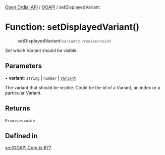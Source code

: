 [Open Ordial API](../../README.md) / [OOAPI](../README.md) / setDisplayedVariant

# Function: setDisplayedVariant()

> **setDisplayedVariant**(`variant`): `Promise`\<`void`\>

Set which Variant should be visible.

## Parameters

• **variant**: `string` \| `number` \| [`Variant`](../classes/Variant.md)

The variant that should be visible. Could be the id of a Variant, an index or a particular Variant.

## Returns

`Promise`\<`void`\>

## Defined in

[src/OOAPI.Core.ts:877](https://github.com/open-ordinal/open-ordinal-api/blob/727b99edb71d9e2feb76fbc2eae8d4b22e6a8312/src/OOAPI.Core.ts#L877)
